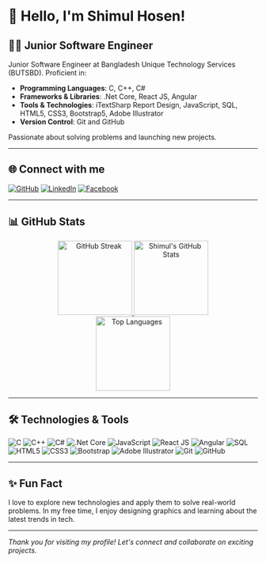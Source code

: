 # 👋 Hello, I'm Shimul Hosen!

## 🧑‍💻 Junior Software Engineer

Junior Software Engineer at Bangladesh Unique Technology Services (BUTSBD). Proficient in:

- **Programming Languages**: C, C++, C#
- **Frameworks & Libraries**: .Net Core, React JS, Angular
- **Tools & Technologies**: iTextSharp Report Design, JavaScript, SQL, HTML5, CSS3, Bootstrap5, Adobe Illustrator
- **Version Control**: Git and GitHub

Passionate about solving problems and launching new projects.

---

## 🌐 Connect with me

[![GitHub](https://img.shields.io/badge/GitHub-100000?style=for-the-badge&logo=github&logoColor=white)](https://github.com/shimulhosen)
[![LinkedIn](https://img.shields.io/badge/LinkedIn-0077B5?style=for-the-badge&logo=linkedin&logoColor=white)](https://www.linkedin.com/in/shimulhosen)
[![Facebook](https://img.shields.io/badge/Facebook-1877F2?style=for-the-badge&logo=facebook&logoColor=white)](https://www.facebook.com/shimulhosen)

---

## 📊 GitHub Stats

<div align="center">
  <a href="https://github.com/shimulhosen">
    <img src="http://github-readme-streak-stats.herokuapp.com?user=shimulhosen&theme=radical&hide_border=true" alt="GitHub Streak" height="150" />
    <img src="https://github-readme-stats.vercel.app/api?username=shimulhosen&show_icons=true&theme=radical&hide_border=true&count_private=true" alt="Shimul's GitHub Stats" height="150" />
  </a>
  <br />
  <a href="https://github.com/shimulhosen">
    <img src="https://github-readme-stats.vercel.app/api/top-langs/?username=shimulhosen&layout=compact&theme=radical&hide_border=true&count_private=true" alt="Top Languages" height="150" />
  </a>
</div>

---


## 🛠️ Technologies & Tools

![C](https://img.shields.io/badge/-C-A8B9CC?style=for-the-badge&logo=c&logoColor=white)
![C++](https://img.shields.io/badge/-C++-00599C?style=for-the-badge&logo=cplusplus&logoColor=white)
![C#](https://img.shields.io/badge/-C%23-239120?style=for-the-badge&logo=csharp&logoColor=white)
![.Net Core](https://img.shields.io/badge/-.Net_Core-512BD4?style=for-the-badge&logo=dotnet&logoColor=white)
![JavaScript](https://img.shields.io/badge/-JavaScript-F7DF1E?style=for-the-badge&logo=javascript&logoColor=black)
![React JS](https://img.shields.io/badge/-React_JS-61DAFB?style=for-the-badge&logo=react&logoColor=black)
![Angular](https://img.shields.io/badge/-Angular-DD0031?style=for-the-badge&logo=angular&logoColor=white)
![SQL](https://img.shields.io/badge/-SQL-4479A1?style=for-the-badge&logo=sql&logoColor=white)
![HTML5](https://img.shields.io/badge/-HTML5-E34F26?style=for-the-badge&logo=html5&logoColor=white)
![CSS3](https://img.shields.io/badge/-CSS3-1572B6?style=for-the-badge&logo=css3&logoColor=white)
![Bootstrap](https://img.shields.io/badge/-Bootstrap-563D7C?style=for-the-badge&logo=bootstrap&logoColor=white)
![Adobe Illustrator](https://img.shields.io/badge/-Adobe_Illustrator-FF9A00?style=for-the-badge&logo=adobeillustrator&logoColor=white)
![Git](https://img.shields.io/badge/-Git-F05032?style=for-the-badge&logo=git&logoColor=white)
![GitHub](https://img.shields.io/badge/-GitHub-181717?style=for-the-badge&logo=github&logoColor=white)

---

## ✨ Fun Fact

I love to explore new technologies and apply them to solve real-world problems. In my free time, I enjoy designing graphics and learning about the latest trends in tech.

---

_Thank you for visiting my profile! Let's connect and collaborate on exciting projects._
